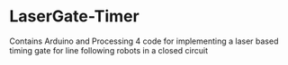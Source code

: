 # LaserGate-Timer
Contains Arduino and Processing 4 code for implementing a laser based timing gate for line following robots in a closed circuit
